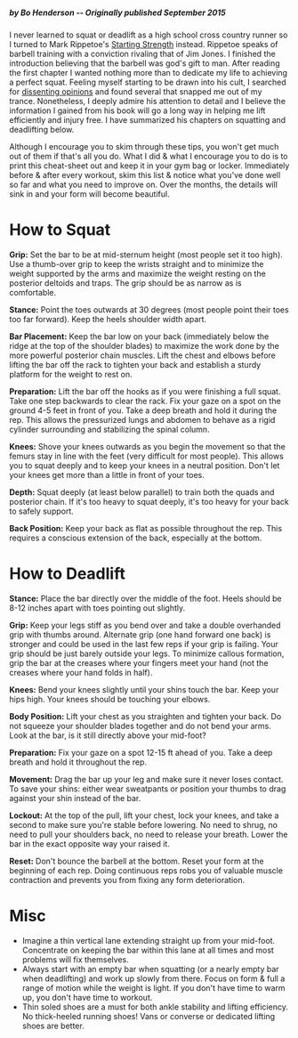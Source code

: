 
##### by Bo Henderson  --  Originally published September 2015

I never learned to squat or deadlift as a high school cross country runner so I turned to Mark Rippetoe's [Starting Strength](http://www.amazon.com/Starting-Strength-3rd-Mark-Rippetoe/dp/0982522738) instead. Rippetoe speaks of barbell training with a conviction rivaling that of Jim Jones. I finished the introduction believing that the barbell was god's gift to man. After reading the first chapter I wanted nothing more than to dedicate my life to achieving a perfect squat. Feeling myself starting to be drawn into his cult, I searched for [dissenting opinions](http://www.manlycurls.com/2012/02/starting-strength-truth-rippetoe-opinion-fitness/) and found several that snapped me out of my trance. Nonetheless, I deeply admire his attention to detail and I believe the information I gained from his book will go a long way in helping me lift efficiently and injury free. I have summarized his chapters on squatting and deadlifting below.

Although I encourage you to skim through these tips, you won't get much out of them if that's all you do. What I did & what I encourage you to do is to print this cheat-sheet out and keep it in your gym bag or locker. Immediately before & after every workout, skim this list & notice what you've done well so far and what you need to improve on. Over the months, the details will sink in and your form will become beautiful.

# How to Squat

**Grip:** Set the bar to be at mid-sternum height (most people set it too high). Use a thumb-over grip to keep the wrists straight and to minimize the weight supported by the arms and maximize the weight resting on the posterior deltoids and traps. The grip should be as narrow as is comfortable.

**Stance:** Point the toes outwards at 30 degrees (most people point their toes too far forward). Keep the heels shoulder width apart.

**Bar Placement:** Keep the bar low on your back (immediately below the ridge at the top of the shoulder blades) to maximize the work done by the more powerful posterior chain muscles. Lift the chest and elbows before lifting the bar off the rack to tighten your back and establish a sturdy platform for the weight to rest on.

**Preparation:** Lift the bar off the hooks as if you were finishing a full squat. Take one step backwards to clear the rack. Fix your gaze on a spot on the ground 4-5 feet in front of you. Take a deep breath and hold it during the rep. This allows the pressurized lungs and abdomen to behave as a rigid cylinder surrounding and stabilizing the spinal column.

**Knees:** Shove your knees outwards as you begin the movement so that the femurs stay in line with the feet (very difficult for most people). This allows you to squat deeply and to keep your knees in a neutral position. Don't let your knees get more than a little in front of your toes.

**Depth:** Squat deeply (at least below parallel) to train both the quads and posterior chain. If it's too heavy to squat deeply, it's too heavy for your back to safely support.

**Back Position:** Keep your back as flat as possible throughout the rep. This requires a conscious extension of the back, especially at the bottom.

# How to Deadlift

**Stance:** Place the bar directly over the middle of the foot. Heels should be 8-12 inches apart with toes pointing out slightly.

**Grip:** Keep your legs stiff as you bend over and take a double overhanded grip with thumbs around. Alternate grip (one hand forward one back) is stronger and could be used in the last few reps if your grip is failing. Your grip should be just barely outside your legs. To minimize callous formation, grip the bar at the creases where your fingers meet your hand (not the creases where your hand folds in half).

**Knees:** Bend your knees slightly until your shins touch the bar. Keep your hips high. Your knees should be touching your elbows.

**Body Position:** Lift your chest as you straighten and tighten your back. Do not squeeze your shoulder blades together and do not bend your arms. Look at the bar, is it still directly above your mid-foot?

**Preparation:** Fix your gaze on a spot 12-15 ft ahead of you. Take a deep breath and hold it throughout the rep.

**Movement:** Drag the bar up your leg and make sure it never loses contact. To save your shins: either wear sweatpants or position your thumbs to drag against your shin instead of the bar.

**Lockout:** At the top of the pull, lift your chest, lock your knees, and take a second to make sure you're stable before lowering. No need to shrug, no need to pull your shoulders back, no need to release your breath. Lower the bar in the exact opposite way your raised it.

**Reset:** Don't bounce the barbell at the bottom. Reset your form at the beginning of each rep. Doing continuous reps robs you of valuable muscle contraction and prevents you from fixing any form deterioration.

# Misc

 - Imagine a thin vertical lane extending straight up from your mid-foot. Concentrate on keeping the bar within this lane at all times and most problems will fix themselves.
 - Always start with an empty bar when squatting (or a nearly empty bar when deadlifting) and work up slowly from there. Focus on form & full a range of motion while the weight is light. If you don't have time to warm up, you don't have time to workout.
 - Thin soled shoes are a must for both ankle stability and lifting efficiency. No thick-heeled running shoes! Vans or converse or dedicated lifting shoes are better.

